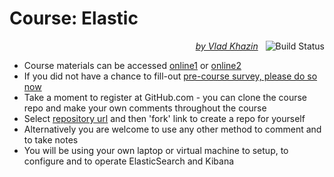 # Course: Elastic #

<p align="right">
    <i>
        <a href="https://www.linkedin.com/in/vkhazin" target="_blank">by Vlad Khazin</a>
    </i>
    &nbsp;
    <a>
        <img alt="Build Status"
             style="border-width:0"
             src="https://travis-ci.org/vkhazin/elasticsearch-courseware-2d.svg?branch=master">
    </a>    
</p>

* Course materials can be accessed [online1](https://elasticsearch-courseware-2d.icssolutions.ca) or [online2](http://elasticsearch-courseware-2d-backup.icssolutions.ca/)
* If you did not have a chance to fill-out <a target="_blank" href="https://www.surveymonkey.com/r/JC5TMS8">pre-course survey, please do so now</a>
* Take a moment to register at GitHub.com - you can clone the course repo and make your own comments throughout the course
* Select <a href="https://github.com/vkhazin/elasticsearch-courseware-2d" target="_blank">repository url</a> and then 'fork' link to create a repo for yourself 
* Alternatively you are welcome to use any other method to comment and to take notes
* You will be using your own laptop or virtual machine to setup, to configure and to operate ElasticSearch and Kibana
